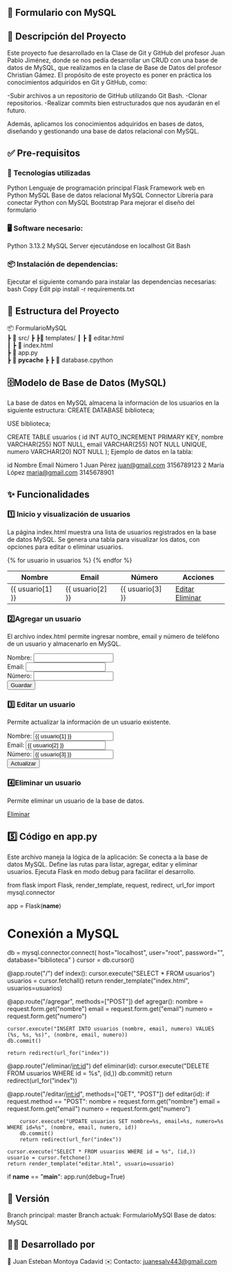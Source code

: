 ## 📝 Formulario con MySQL
## 📖 Descripción del Proyecto
Este proyecto fue desarrollado en la Clase de Git y GitHub del profesor Juan Pablo Jiménez, donde se nos pedía desarrollar un CRUD con una base de datos de MySQL, que realizamos en la clase de Base de Datos del profesor Christian Gámez.
El propósito de este proyecto es poner en práctica los conocimientos adquiridos en Git y GitHub, como:

-Subir archivos a un repositorio de GitHub utilizando Git Bash.
-Clonar repositorios.
-Realizar commits bien estructurados que nos ayudarán en el futuro.

Además, aplicamos los conocimientos adquiridos en bases de datos, diseñando y gestionando una base de datos relacional con MySQL.

## ✅ Pre-requisitos
### 🚀 Tecnologías utilizadas

Python Lenguaje de programación principal
Flask Framework web en Python
MySQL Base de datos relacional
MySQL Connector Librería para conectar Python con MySQL
Bootstrap Para mejorar el diseño del formulario

### 🖥️ Software necesario:
Python 3.13.2
MySQL Server ejecutándose en localhost
Git Bash

### 📦 Instalación de dependencias:
Ejecutar el siguiente comando para instalar las dependencias necesarias:
bash
Copy
Edit
pip install -r requirements.txt

## 📂 Estructura del Proyecto
📦 FormularioMySQL  
 ┣ 📂 src/
 ┣ ┣📂 templates/
   ┃ ┣ 📜 editar.html  
   ┃ ┣ 📜 index.html  
 ┣ 📜 app.py  
 ┣ 📂 __pycache__
 ┣ ┣ 📜 database.cpython
 
## 🗄️Modelo de Base de Datos (MySQL)
La base de datos en MySQL almacena la información de los usuarios en la siguiente estructura:
CREATE DATABASE biblioteca;

USE biblioteca;

CREATE TABLE usuarios (
    id INT AUTO_INCREMENT PRIMARY KEY,
    nombre VARCHAR(255) NOT NULL,
    email VARCHAR(255) NOT NULL UNIQUE,
    numero VARCHAR(20) NOT NULL
);
Ejemplo de datos en la tabla:

id	Nombre	Email	Número
1	Juan Pérez	juan@gmail.com	3156789123
2	María López	maria@gmail.com	3145678901

## ✨ Funcionalidades
### 1️⃣ Inicio y visualización de usuarios
La página index.html muestra una lista de usuarios registrados en la base de datos MySQL.
Se genera una tabla para visualizar los datos, con opciones para editar o eliminar usuarios.

<table class="table table-bordered table-striped mt-3">
    <thead class="table-dark">
        <tr>
            <th>Nombre</th>
            <th>Email</th>
            <th>Número</th>
            <th>Acciones</th>
        </tr>
    </thead>
    <tbody>
        {% for usuario in usuarios %}
        <tr>
            <td>{{ usuario[1] }}</td>
            <td>{{ usuario[2] }}</td>
            <td>{{ usuario[3] }}</td>
            <td>
                <a href="{{ url_for('editar', id=usuario[0]) }}" class="btn btn-warning btn-sm">Editar</a>
                <a href="{{ url_for('eliminar', id=usuario[0]) }}" class="btn btn-danger btn-sm" onclick="return confirm('¿Seguro que quieres eliminar este usuario?')">Eliminar</a>
            </td>
        </tr>
        {% endfor %}
    </tbody>
</table>

### 2️⃣Agregar un usuario
El archivo index.html permite ingresar nombre, email y número de teléfono de un usuario y almacenarlo en MySQL.

<form action="/agregar" method="post">
    <div class="mb-3">
        <label for="nombre" class="form-label">Nombre:</label>
        <input type="text" class="form-control" name="nombre" required>
    </div>
    <div class="mb-3">
        <label for="email" class="form-label">Email:</label>
        <input type="email" class="form-control" name="email" required>
    </div>
    <div class="mb-3">
        <label for="numero" class="form-label">Número:</label>
        <input type="text" class="form-control" name="numero" required>
    </div>
    <button type="submit" class="btn btn-primary">Guardar</button>
</form>

### 3️⃣ Editar un usuario
Permite actualizar la información de un usuario existente.

<form action="{{ url_for('editar', id=usuario[0]) }}" method="POST">
    <label for="nombre">Nombre:</label>
    <input type="text" id="nombre" name="nombre" value="{{ usuario[1] }}" required>
    <br>
    <label for="email">Email:</label>
    <input type="email" id="email" name="email" value="{{ usuario[2] }}" required>
    <br>
    <label for="numero">Número:</label>
    <input type="text" id="numero" name="numero" value="{{ usuario[3] }}" required>
    <br>
    <button type="submit">Actualizar</button>
</form>

### 4️⃣Eliminar un usuario
Permite eliminar un usuario de la base de datos.

<a href="{{ url_for('eliminar', id=usuario[0]) }}" class="btn btn-danger btn-sm" onclick="return confirm('¿Seguro que quieres eliminar este usuario?')">Eliminar</a>

## 5️⃣ Código en app.py
Este archivo maneja la lógica de la aplicación:
Se conecta a la base de datos MySQL.
Define las rutas para listar, agregar, editar y eliminar usuarios.
Ejecuta Flask en modo debug para facilitar el desarrollo.

from flask import Flask, render_template, request, redirect, url_for
import mysql.connector

app = Flask(__name__)

# Conexión a MySQL
db = mysql.connector.connect(
    host="localhost",
    user="root",
    password="",
    database="biblioteca"
)
cursor = db.cursor()

@app.route("/")
def index():
    cursor.execute("SELECT * FROM usuarios")
    usuarios = cursor.fetchall()
    return render_template("index.html", usuarios=usuarios)

@app.route("/agregar", methods=["POST"])
def agregar():
    nombre = request.form.get("nombre")
    email = request.form.get("email")
    numero = request.form.get("numero")

    cursor.execute("INSERT INTO usuarios (nombre, email, numero) VALUES (%s, %s, %s)", (nombre, email, numero))
    db.commit()
    
    return redirect(url_for("index"))

@app.route("/eliminar/<int:id>")
def eliminar(id):
    cursor.execute("DELETE FROM usuarios WHERE id = %s", (id,))
    db.commit()
    return redirect(url_for("index"))

@app.route("/editar/<int:id>", methods=["GET", "POST"])
def editar(id):
    if request.method == "POST":
        nombre = request.form.get("nombre")
        email = request.form.get("email")
        numero = request.form.get("numero")

        cursor.execute("UPDATE usuarios SET nombre=%s, email=%s, numero=%s WHERE id=%s", (nombre, email, numero, id))
        db.commit()
        return redirect(url_for("index"))

    cursor.execute("SELECT * FROM usuarios WHERE id = %s", (id,))
    usuario = cursor.fetchone()
    return render_template("editar.html", usuario=usuario)

if __name__ == "__main__":
    app.run(debug=True)
## 📌 Versión
Branch principal: master
Branch actuak: FormularioMySQl
Base de datos: MySQL

## 👨‍💻 Desarrollado por
📌 Juan Esteban Montoya Cadavid
✉️ Contacto: juanesalv443@gmail.com
